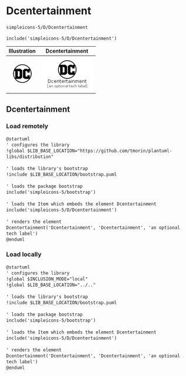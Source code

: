 # Dcentertainment


```text
simpleicons-5/D/Dcentertainment
```

```text
include('simpleicons-5/D/Dcentertainment')
```



| Illustration | Dcentertainment |
| :---: | :---: |
| ![illustration for Illustration](../../simpleicons-5/D/Dcentertainment.png) | ![illustration for Dcentertainment](../../simpleicons-5/D/Dcentertainment.Local.png) |




## Dcentertainment

### Load remotely
```plantuml
@startuml
' configures the library
!global $LIB_BASE_LOCATION="https://github.com/tmorin/plantuml-libs/distribution"

' loads the library's bootstrap
!include $LIB_BASE_LOCATION/bootstrap.puml

' loads the package bootstrap
include('simpleicons-5/bootstrap')

' loads the Item which embeds the element Dcentertainment
include('simpleicons-5/D/Dcentertainment')

' renders the element
Dcentertainment('Dcentertainment', 'Dcentertainment', 'an optional tech label')
@enduml
```

### Load locally
```plantuml
@startuml
' configures the library
!global $INCLUSION_MODE="local"
!global $LIB_BASE_LOCATION="../.."

' loads the library's bootstrap
!include $LIB_BASE_LOCATION/bootstrap.puml

' loads the package bootstrap
include('simpleicons-5/bootstrap')

' loads the Item which embeds the element Dcentertainment
include('simpleicons-5/D/Dcentertainment')

' renders the element
Dcentertainment('Dcentertainment', 'Dcentertainment', 'an optional tech label')
@enduml
```

